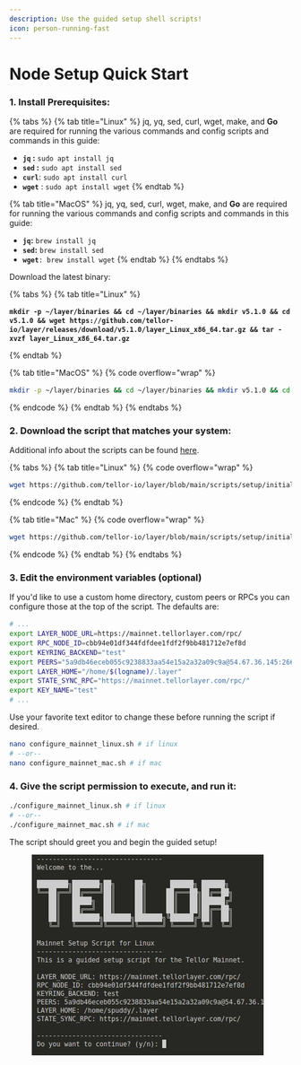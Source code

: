 ```yaml
---
description: Use the guided setup shell scripts!
icon: person-running-fast
---
```


# Node Setup Quick Start

### 1. Install Prerequisites:

{% tabs %}
{% tab title="Linux" %}
jq, yq, sed, curl, wget, make, and **Go** are required for running the various commands and config scripts and commands in this guide:&#x20;

* **`jq` :** `sudo apt install jq`
* **`sed` :** `sudo apt install sed`
* **`curl`**: `sudo apt install curl`
* **`wget`** : `sudo apt install wget`
{% endtab %}

{% tab title="MacOS" %}
jq, yq, sed, curl, wget, make, and **Go** are required for running the various commands and config scripts and commands in this guide:&#x20;

* **`jq`:** `brew install jq`
* **`sed`:** `brew install sed`
* **`wget`**`: brew install wget` &#x20;
{% endtab %}
{% endtabs %}

Download the latest binary:

{% tabs %}
{% tab title="Linux" %}
<pre class="language-sh" data-overflow="wrap"><code class="lang-sh"><strong>mkdir -p ~/layer/binaries &#x26;&#x26; cd ~/layer/binaries &#x26;&#x26; mkdir v5.1.0 &#x26;&#x26; cd v5.1.0 &#x26;&#x26; wget https://github.com/tellor-io/layer/releases/download/v5.1.0/layer_Linux_x86_64.tar.gz &#x26;&#x26; tar -xvzf layer_Linux_x86_64.tar.gz
</strong></code></pre>
{% endtab %}

{% tab title="MacOS" %}
{% code overflow="wrap" %}
```sh
mkdir -p ~/layer/binaries && cd ~/layer/binaries && mkdir v5.1.0 && cd v5.1.0 && wget https://github.com/tellor-io/layer/releases/download/v5.1.0/layer_Darwin_arm64.tar.gz && tar -xvzf layer_Darwin_arm64.tar.gz
```
{% endcode %}
{% endtab %}
{% endtabs %}

### 2. Download the script that matches your system:

Additional info about the scripts can be found [here](https://github.com/tellor-io/layer/tree/main/scripts/setup).

{% tabs %}
{% tab title="Linux" %}
{% code overflow="wrap" %}
```sh
wget https://github.com/tellor-io/layer/blob/main/scripts/setup/initial_config/configure_mainnet_linux.sh && chmod +x configure_mainnet_linux.sh
```
{% endcode %}
{% endtab %}

{% tab title="Mac" %}
{% code overflow="wrap" %}
```sh
wget https://github.com/tellor-io/layer/blob/main/scripts/setup/initial_config/configure_mainnet_mac.sh && chmod +x configure_mainnet_linux.sh
```
{% endcode %}
{% endtab %}
{% endtabs %}

### 3. Edit the environment variables (optional)

If you'd like to use a custom home directory, custom peers or RPCs you can configure those at the top of the script. The defaults are:

```sh
# ...
export LAYER_NODE_URL=https://mainnet.tellorlayer.com/rpc/
export RPC_NODE_ID=cbb94e01df344fdfdee1fdf2f9bb481712e7ef8d
export KEYRING_BACKEND="test"
export PEERS="5a9db46eceb055c9238833aa54e15a2a32a09c9a@54.67.36.145:26656,f2644778a8a2ca3b55ec65f1b7799d32d4a7098e@54.149.160.93:26656,2904aa32501548e127d3198c8f5181fb4d67bbe6@18.116.23.104:26656"
export LAYER_HOME="/home/$(logname)/.layer"
export STATE_SYNC_RPC="https://mainnet.tellorlayer.com/rpc/"
export KEY_NAME="test"
# ...
```

Use your favorite text editor to change these before running the script if desired.

```sh
nano configure_mainnet_linux.sh # if linux
# --or--
nano configure_mainnet_mac.sh # if mac
```

### 4. Give the script permission to execute, and run it:

```sh
./configure_mainnet_linux.sh # if linux
# --or--
./configure_mainnet_mac.sh # if mac
```

The script should greet you and begin the guided setup!

<figure><img src="../.gitbook/assets/Screenshot From 2025-07-31 09-41-00.png" alt=""><figcaption></figcaption></figure>
